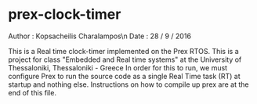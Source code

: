 # prex-clock-timer

Author : Kopsacheilis Charalampos\n
Date   : 28 / 9 / 2016

This is a Real time clock-timer implemented on the Prex RTOS.
This is a project for class "Embedded and Real time systems" at the University of Thessaloniki, Thessaloniki - Greece
In order for this to run, we must configure Prex to run the source code as a single Real Time task (RT) at startup and nothing else. Instructions on how to compile up prex are at the end of this file.
